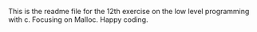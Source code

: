 This is the readme file for the 12th exercise on the low level programming with c. Focusing on Malloc. Happy coding.